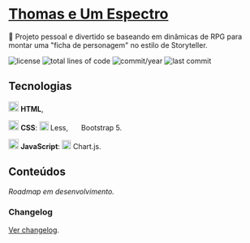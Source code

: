 # [Thomas e Um Espectro](https://anotherleo.github.io/thomas-e-um-espectro)
🎨 Projeto pessoal e divertido se baseando em dinâmicas de RPG para montar uma "ficha de personagem" no estilo de Storyteller.
  
![license](https://img.shields.io/badge/license-MIT-blue) 
![total lines of code](https://img.shields.io/tokei/lines/github/anotherleo/thomas-e-um-espectro) 
![commit/year](https://img.shields.io/github/commit-activity/y/anotherleo/thomas-e-um-espectro) 
![last commit](https://img.shields.io/github/last-commit/anotherleo/thomas-e-um-espectro)

## Tecnologias
<img src="https://cdn.jsdelivr.net/gh/devicons/devicon/icons/html5/html5-original.svg" width="20" height="20" style="display: inline-block" /> **HTML**,  

<img src="https://cdn.jsdelivr.net/gh/devicons/devicon/icons/css3/css3-original.svg" width="20" height="20" style="display: inline-block" /> **CSS**: 
<img src="https://cdn.jsdelivr.net/gh/devicons/devicon/icons/less/less-plain-wordmark.svg" width="18" height="18" style="display: inline-block" /> Less, 
<img src="https://cdn.jsdelivr.net/gh/devicons/devicon/icons/bootstrap/bootstrap-original.svg" width="18" height="16" style="display: inline-block" /> Bootstrap 5.  

<img src="https://cdn.jsdelivr.net/gh/devicons/devicon/icons/javascript/javascript-original.svg" width="20" height="20" style="display: inline-block" /> **JavaScript**: 
<img src="https://www.chartjs.org/img/chartjs-logo.svg" width="18" height="18" style="display: inline-block" /> Chart.js.  

## Conteúdos
_Roadmap em desenvolvimento._  

### Changelog
[Ver changelog](changelog.md).